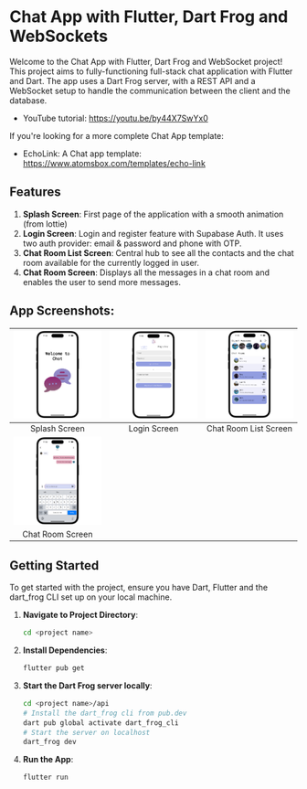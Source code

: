 # Chat App with Flutter, Dart Frog and WebSockets

Welcome to the Chat App with Flutter, Dart Frog and WebSocket project! This project aims to fully-functioning full-stack chat application with Flutter and Dart. The app uses a Dart Frog server, with a REST API and a WebSocket setup to handle the communication between the client and the database. 

- YouTube tutorial: https://youtu.be/by44X7SwYx0

If you're looking for a more complete Chat App template:
- EchoLink: A Chat app template: https://www.atomsbox.com/templates/echo-link

## Features
1. **Splash Screen**: First page of the application with a smooth animation (from lottie)
2. **Login Screen**: Login and register feature with Supabase Auth. It uses two auth provider: email & password and phone with OTP.
3. **Chat Room List Screen**: Central hub to see all the contacts and the chat room available for the currently logged in user.
4. **Chat Room Screen**: Displays all the messages in a chat room and enables the user to send more messages. 


## App Screenshots: 
|![Intro](screenshots/chat_splash.png) | ![Login](screenshots/chat_login.png) | ![Chat Room Listing](screenshots/chat_chat_room_list.png) |
|:---:|:---:|:---:|
| Splash Screen  | Login Screen | Chat Room List Screen |
| ![Chat Room](screenshots/chat_chat_room.png) |  |  |
| Chat Room Screen | | |


## Getting Started

To get started with the project, ensure you have Dart, Flutter and the dart_frog CLI set up on your local machine.

1. **Navigate to Project Directory**:
    ```bash
    cd <project name>
    ```

2. **Install Dependencies**:
    ```bash
    flutter pub get
    ```

3. **Start the Dart Frog server locally**:
    ```bash
    cd <project name>/api
    # Install the dart_frog cli from pub.dev
    dart pub global activate dart_frog_cli
    # Start the server on localhost
    dart_frog dev
    ```

4. **Run the App**:
    ```bash
    flutter run
    ```


